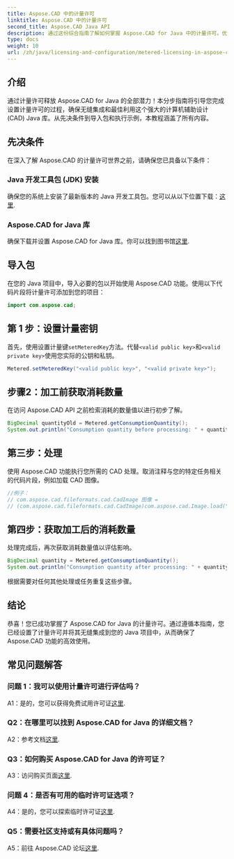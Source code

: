 ```yaml
---
title: Aspose.CAD 中的计量许可
linktitle: Aspose.CAD 中的计量许可
second_title: Aspose.CAD Java API
description: 通过这份综合指南了解如何掌握 Aspose.CAD for Java 中的计量许可。优化 CAD 处理以提高效率和成本效益。
type: docs
weight: 10
url: /zh/java/licensing-and-configuration/metered-licensing-in-aspose-cad/
---
```

## 介绍

通过计量许可释放 Aspose.CAD for Java 的全部潜力！本分步指南将引导您完成设置计量许可的过程，确保无缝集成和最佳利用这个强大的计算机辅助设计 (CAD) Java 库。从先决条件到导入包和执行示例，本教程涵盖了所有内容。

## 先决条件

在深入了解 Aspose.CAD 的计量许可世界之前，请确保您已具备以下条件：

### Java 开发工具包 (JDK) 安装

确保您的系统上安装了最新版本的 Java 开发工具包。您可以从以下位置下载：[这里](https://www.oracle.com/java/technologies/javase-downloads.html).

### Aspose.CAD for Java 库

确保下载并设置 Aspose.CAD for Java 库。你可以找到图书馆[这里](https://releases.aspose.com/cad/java/).

## 导入包

在您的 Java 项目中，导入必要的包以开始使用 Aspose.CAD 功能。使用以下代码片段将计量许可添加到您的项目：

```java
import com.aspose.cad;
```

## 第 1 步：设置计量密钥

首先，使用设置计量键`setMeteredKey`方法。代替`<valid public key>`和`<valid private key>`使用您实际的公钥和私钥。

```java
Metered.setMeteredKey("<valid public key>", "<valid private key>");
```

## 步骤2：加工前获取消耗数量

在访问 Aspose.CAD API 之前检索消耗的数量值以进行初步了解。

```java
BigDecimal quantityOld = Metered.getConsumptionQuantity();
System.out.println("Consumption quantity before processing: " + quantityOld);
```

## 第三步：处理

使用 Aspose.CAD 功能执行您所需的 CAD 处理。取消注释与您的特定任务相关的代码片段，例如加载 CAD 图像。

```java
//例子：
// com.aspose.cad.fileformats.cad.CadImage 图像 =
// (com.aspose.cad.fileformats.cad.CadImage)com.aspose.cad.Image.load("BlockRefDgn.dwg");
```

## 第四步：获取加工后的消耗数量

处理完成后，再次获取消耗数量值以评估影响。

```java
BigDecimal quantity = Metered.getConsumptionQuantity();
System.out.println("Consumption quantity after processing: " + quantity);
```

根据需要对任何其他处理或任务重复这些步骤。

## 结论

恭喜！您已成功掌握了 Aspose.CAD for Java 的计量许可。通过遵循本指南，您已经设置了计量许可并将其无缝集成到您的 Java 项目中，从而确保了 Aspose.CAD 功能的高效使用。

## 常见问题解答

### 问题 1：我可以使用计量许可进行评估吗？

 A1：是的，您可以获得免费试用许可证[这里](https://releases.aspose.com/).

### Q2：在哪里可以找到 Aspose.CAD for Java 的详细文档？

A2：参考文档[这里](https://reference.aspose.com/cad/java/).

### Q3：如何购买 Aspose.CAD for Java 的许可证？

 A3：访问购买页面[这里](https://purchase.aspose.com/buy).

### 问题 4：是否有可用的临时许可证选项？

 A4：是的，您可以探索临时许可证[这里](https://purchase.aspose.com/temporary-license/).

### Q5：需要社区支持或有具体问题吗？

 A5：前往 Aspose.CAD 论坛[这里](https://forum.aspose.com/c/cad/19).